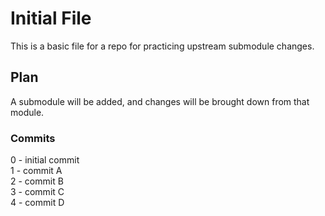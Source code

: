 # Initial File

This is a basic file for a repo for practicing upstream submodule changes.

## Plan

A submodule will be added, and changes will be brought down from that module.

### Commits

0 - initial commit  
1 - commit A  
2 - commit B  
3 - commit C  
4 - commit D  